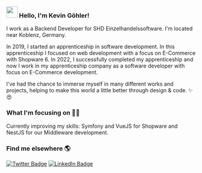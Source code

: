 ### <img src="https://media.giphy.com/media/hvRJCLFzcasrR4ia7z/giphy.gif" width="30px"> Hello, I'm Kevin Göhler!

I work as a Backend Developer for SHD Einzelhandelssoftware. I'm located near Koblenz, Germany.

In 2019, I started an apprenticeship in software development. In this apprenticeship I focused on web development with a focus on E-Commerce with Shopware 6.
In 2022, I successfully completed my apprenticeship and now I work in my apprenticeship company as a software developer with focus on E-Commerce development.

I've had the chance to immerse myself in many different works and projects, helping to make this world a little better through design & code. ✨😍

### What I'm focusing on 👨‍💻

Currently improving my skills: Symfony and VueJS for Shopware and NestJS for our Middleware development.<br />


### Find me elsewhere 🌎

[![Twitter Badge](https://img.shields.io/badge/-Twitter-1ca0f1?style=flat-square&labelColor=1ca0f1&logo=twitter&logoColor=white&link=https://twitter.com/_diogorodrigues)](https://twitter.com/kev_goehl)
[![LinkedIn Badge](https://img.shields.io/badge/-LinkedIn-blue)](https://de.linkedin.com/in/kevin-goehler)
